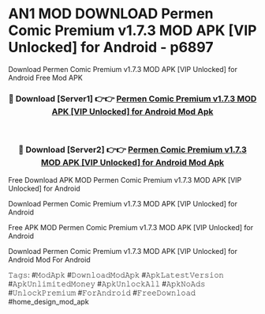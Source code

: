 # AN1 MOD DOWNLOAD Permen Comic Premium v1.7.3 MOD APK [VIP Unlocked] for Android - p6897
Download Permen Comic Premium v1.7.3 MOD APK [VIP Unlocked] for Android Free Mod APK

<div align="center">
<h3>🔴 Download [Server1] 👉👉 <a href="https://apk-comot.site?title=Permen_Comic_Premium_v1.7.3_MOD_APK_[VIP_Unlocked]_for_Android">Permen Comic Premium v1.7.3 MOD APK [VIP Unlocked] for Android Mod Apk</a></h3><br>

<h3>🔴 Download [Server2] 👉👉 <a href="https://apk-comot.site?title=Permen_Comic_Premium_v1.7.3_MOD_APK_[VIP_Unlocked]_for_Android">Permen Comic Premium v1.7.3 MOD APK [VIP Unlocked] for Android Mod Apk</a></h3>
</div>


Free Download APK MOD Permen Comic Premium v1.7.3 MOD APK [VIP Unlocked] for Android

Download Permen Comic Premium v1.7.3 MOD APK [VIP Unlocked] for Android 

Free APK MOD Permen Comic Premium v1.7.3 MOD APK [VIP Unlocked] for Android 

Download Permen Comic Premium v1.7.3 MOD APK [VIP Unlocked] for Android Mod For Android

𝚃𝚊𝚐𝚜: #𝙼𝚘𝚍𝙰𝚙𝚔 #𝙳𝚘𝚠𝚗𝚕𝚘𝚊𝚍𝙼𝚘𝚍𝙰𝚙𝚔 #𝙰𝚙𝚔𝙻𝚊𝚝𝚎𝚜𝚝𝚅𝚎𝚛𝚜𝚒𝚘𝚗 #𝙰𝚙𝚔𝚄𝚗𝚕𝚒𝚖𝚒𝚝𝚎𝚍𝙼𝚘𝚗𝚎𝚢 #𝙰𝚙𝚔𝚄𝚗𝚕𝚘𝚌𝚔𝙰𝚕𝚕 #𝙰𝚙𝚔𝙽𝚘𝙰𝚍𝚜 #𝚄𝚗𝚕𝚘𝚌𝚔𝙿𝚛𝚎𝚖𝚒𝚞𝚖 #𝙵𝚘𝚛𝙰𝚗𝚍𝚛𝚘𝚒𝚍 #𝙵𝚛𝚎𝚎𝙳𝚘𝚠𝚗𝚕𝚘𝚊𝚍 #home_design_mod_apk